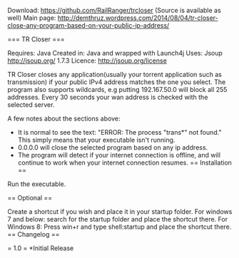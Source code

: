 Download: https://github.com/RailRanger/trcloser (Source is available as well)
Main page: http://demthruz.wordpress.com/2014/08/04/tr-closer-close-any-program-based-on-your-public-ip-address/


=== TR Closer ===

Requires: Java
Created in: Java and wrapped with Launch4j
Uses: Jsoup http://jsoup.org/ 1.7.3
Licence: http://jsoup.org/license

TR Closer closes any application(usually your torrent application such as transmission) if your public IPv4 address matches the one you select.
The program also supports wildcards, e.g putting 192.167.50.0 will block all 255 addresses.
Every 30 seconds your wan address is checked with the selected server.

A few notes about the sections above:

* It is normal to see the text: "ERROR: The process "trans*" not found." This simply means that your executable isn't running.
* 0.0.0.0 will close the selected program based on any ip address.
* The program will detect if your internet connection is offline, and will continue to work when your internet connection resumes.
== Installation ==

Run the executable.

== Optional ==

Create a shortcut if you wish and place it in your startup folder.
For windows 7 and below: search for the startup folder and place the shortcut there.
For Windows 8: Press win+r and type shell:startup and place the shortcut there.
== Changelog ==

= 1.0 =
*Initial Release


